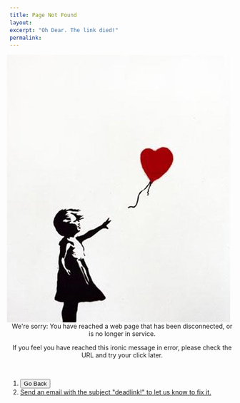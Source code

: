 ```yaml
---
title: Page Not Found
layout: 
excerpt: "Oh Dear. The link died!"
permalink:
---
```


<img src="/images/banksyheart.jpg" alt="Banksy heart" align="right" hspace="10">

<br>
<br>
<br>
<br>

<center>

We're sorry: You have reached a web page that has been disconnected, or is no longer in service. 

If you feel you have reached this ironic message in error, please check the URL and try your click later.

</center>

<br>

1. <button onclick="goBack()">Go Back</button>
2. <a href="emailto:info@keithbuhler.com"> Send an email with the subject "deadlink!" to let us know to fix it.</a>


<script>
function goBack() {
    window.history.back();
}
</script>


